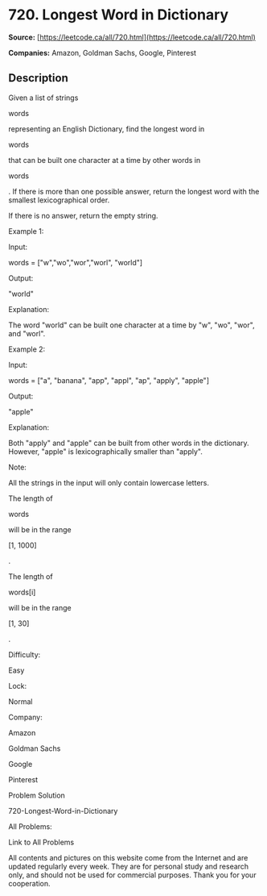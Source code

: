# 720. Longest Word in Dictionary

**Source:** [https://leetcode.ca/all/720.html](https://leetcode.ca/all/720.html)

**Companies:** Amazon, Goldman Sachs, Google, Pinterest

## Description

Given a list of strings

words

representing an English Dictionary, find the
        longest word in

words

that can be built one character at a time by other words
        in

words

. If there is more than one possible answer, return the longest word
        with the smallest lexicographical order.

If there is no answer, return the empty string.

Example 1:

Input:

words = ["w","wo","wor","worl", "world"]

Output:

"world"

Explanation:

The word "world" can be built one character at a time by "w", "wo", "wor", and "worl".

Example 2:

Input:

words = ["a", "banana", "app", "appl", "ap", "apply", "apple"]

Output:

"apple"

Explanation:

Both "apply" and "apple" can be built from other words in the dictionary. However, "apple" is lexicographically smaller than "apply".

Note:

All the strings in the input will only contain lowercase letters.

The length of

words

will be in the range

[1, 1000]

.

The length of

words[i]

will be in the range

[1, 30]

.

Difficulty:

Easy

Lock:

Normal

Company:

Amazon

Goldman Sachs

Google

Pinterest

Problem Solution

720-Longest-Word-in-Dictionary

All Problems:

Link to All Problems

All contents and pictures on this website come from the Internet and are updated regularly every week. They are for personal study and research only, and should not be used for commercial purposes. Thank you for your cooperation.

